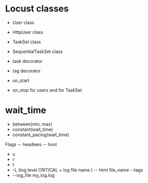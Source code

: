 # Locust classes

- User class
- HttpUser class
- TaskSet class
- SequentialTaskSet class


- task decorator
- tag decorator

- on_start
- on_stop
for users and for TaskSet

# wait_time
- between(min, max)
- constant(wait_time)
- constant_pacing(wait_time)


Flags
-- headlees
-- host
- u
- r
- t
- -L (log level CRITICAL + log file name )
-- html file_name
--tags
- --log_file my_log.log

